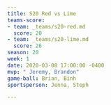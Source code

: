 ```yaml
---
title: S20 Red vs Lime
teams-score:
- team: _teams/s20-red.md
  score: 20
- team: _teams/s20-lime.md
  score: 26
season: 20
week: 1
date: 2020-03-08 17:00:00 -0400
mvp: " Jeremy, Brandon"
game-ball: Brian, Binh
sportsperson: Jenna, Steph

---
```

